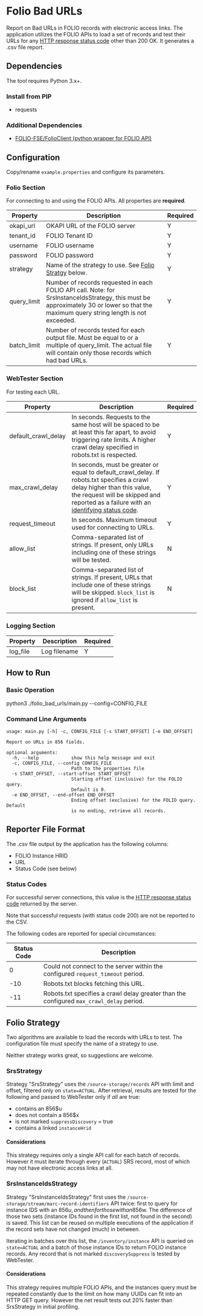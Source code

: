 # Folio Bad URLs

Report on Bad URLs in FOLIO records with electronic access links.  The application utilizes the FOLIO APIs to load a set of records and test their URLs for any [HTTP response status code](#status-codes) other than 200 OK.  It generates a .csv file report.

## Dependencies

The tool requires Python 3.x+.

### Install from PIP
  - requests

### Additional Dependencies
- [FOLIO-FSE/FolioClient (python wrapper for FOLIO API)](https://github.com/FOLIO-FSE/FolioClient)

## Configuration

Copy/rename `example.properties` and configure its parameters.

### Folio Section

For connecting to and using the FOLIO APIs.  All properties are **required**.

| Property | Description | Required |
|----------|-------------|---------|
| okapi_url | OKAPI URL of the FOLIO server | Y |
| tenant_id | FOLIO Tenant ID | Y |
| username | FOLIO username | Y | 
| password | FOLIO password | Y |
| strategy | Name of the strategy to use.  See [Folio Stratgy](#folio-strategy) below. | Y |
| query_limit | Number of records requested in each FOLIO API call.  Note: for SrsInstanceIdsStrategy, this must be approximately 30 or lower so that the maximum query string length is not exceeded. | Y |
| batch_limit | Number of records tested for each output file.  Must be equal to or a multiple of query_limit.  The actual file will contain only those records which had bad URLs. | Y |

### WebTester Section

For testing each URL.

| Property | Description | Required |
|----------|-------------|---------|
| default_crawl_delay | In seconds.  Requests to the same host will be spaced to be at least this far apart, to avoid triggering rate limits.  A higher crawl delay specified in robots.txt is respected. | Y |
| max_crawl_delay | In seconds, must be greater or equal to default_crawl_delay.  If robots.txt specifies a crawl delay higher than this value, the request will be skipped and reported as a failure with an [identifying status code](#status-codes).  | Y |
| request_timeout | In seconds.  Maximum timeout used for connecting to URLs. | Y |
| allow_list | Comma-separated list of strings.  If present, only URLs including one of these strings will be tested. | N |
| block_list | Comma-separated list of strings.  If present, URLs that include one of these strings will be skipped.  `block_list` is ignored if `allow_list` is present. | N |

### Logging Section

| Property | Description | Required |
|----------|-------------|---------|
| log_file | Log filename | Y |

## How to Run

### Basic Operation

python3 ./folio_bad_urls/main.py --config=CONFIG_FILE

### Command Line Arguments

    usage: main.py [-h] -c, CONFIG_FILE [-s START_OFFSET] [-e END_OFFSET]

    Report on URLs in 856 fields.

    optional arguments:
      -h, --help            show this help message and exit
      -c, CONFIG_FILE, --config CONFIG_FILE
                            Path to the properties file
      -s START_OFFSET, --start-offset START_OFFSET
                            Starting offset (inclusive) for the FOLIO query.
                            Default is 0.
      -e END_OFFSET, --end-offset END_OFFSET
                            Ending offset (exclusive) for the FOLIO query. Default
                            is no ending, retrieve all records.

## Reporter File Format

The .csv file output by the application has the following columns:
- FOLIO Instance HRID
- URL
- Status Code (see below)

### Status Codes

For successful server connections, this value is the [HTTP response status code](https://developer.mozilla.org/en-US/docs/Web/HTTP/Status) returned by the server.

Note that successful requests (with status code 200) are not be reported to the CSV.

The following codes are reported for special circumstances:

| Status Code | Description |
| ----------- | ----------- |
| 0 | Could not connect to the server within the configured `request_timeout` period. |
| -10 | Robots.txt blocks fetching this URL. |
| -11 | Robots.txt specifies a crawl delay greater than the configured `max_crawl_delay` period. |

## Folio Strategy

Two algorithms are available to load the records with URLs to test.  The configuration file must specify the name of a strategy to use.

Neither strategy works great, so suggestions are welcome.

### SrsStrategy

Strategy "SrsStrategy" uses the `/source-storage/records` API with limit and offset, filtered only on `state=ACTUAL`.  After retrieval, results are tested for the following and passed to WebTester only if *all* are true:
- contains an 856$u
- does not contain a 856$x
- is not marked `suppressDiscovery` = true
- contains a linked `instanceHrid`

#### Considerations

This strategy requires only a single API call for each batch of records.  However it must iterate through every (`ACTUAL`) SRS record, most of which may not have electronic access links at all. 

### SrsInstanceIdsStrategy

Strategy "SrsInstanceIdsStrategy" first uses the `/source-storage/stream/marc-record-identifiers` API twice: first to query for instance IDS with an 856$u, and then for those with an 856$w.  The difference of those two sets (instance IDs found in the first list, not found in the second) is saved.  This list can be reused on multiple executions of the application if the record sets have not changed (much) in between.  

Iterating in batches over this list, the `/inventory/instance` API is queried on `state=ACTUAL` and a batch of those instance IDs to return FOLIO instance records.  Any record that is not marked `discoverySuppress` is tested by WebTester.

#### Considerations

This strategy requires multiple FOLIO APIs, and the instances query must be repeated constantly due to the limit on how many UUIDs can fit into an HTTP GET query.  However the net result tests out 20% faster than SrsStrategy in initial profiling.
